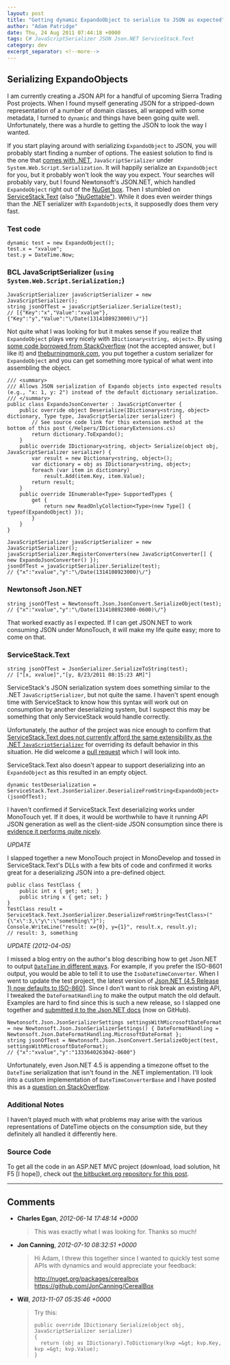 ```yaml
---
layout: post
title: "Getting dynamic ExpandoObject to serialize to JSON as expected"
author: "Adam Patridge"
date: Thu, 24 Aug 2011 07:44:18 +0000
tags: C# JavaScriptSerializer JSON Json.NET ServiceStack.Text
category: dev
excerpt_separator: <!--more-->
---
```


## Serializing ExpandoObjects

I am currently creating a JSON API for a handful of upcoming Sierra Trading Post projects. When I found myself generating JSON for a stripped-down representation of a number of domain classes, all wrapped with some metadata, I turned to `dynamic` and things have been going quite well. Unfortunately, there was a hurdle to getting the JSON to look the way I wanted.

If you start playing around with serializing `ExpandoObject` to JSON, you will probably start finding a number of options. The easiest solution to find is the one that [comes with .NET](http://msdn.microsoft.com/en-us/library/bb302399.aspx), `JavaScriptSerializer` under `System.Web.Script.Serialization`. It will happily serialize an `ExpandoObject` for you, but it probably won't look the way you expect. Your searches will probably vary, but I found Newtonsoft's JSON.NET, which handled `ExpandoObject` right out of the [NuGet box](http://nuget.org/List/Packages/Newtonsoft.Json). Then I stumbled on [ServiceStack.Text](https://github.com/ServiceStack/ServiceStack.Text) (also ["NuGettable"](http://nuget.org/List/Packages/ServiceStack.Text)). While it does even weirder things than the .NET serializer with `ExpandoObject`s, it supposedly does them very fast.

<!--more-->

### Test code

    dynamic test = new ExpandoObject();
    test.x = "xvalue";
    test.y = DateTime.Now;

### BCL JavaScriptSerializer (`using System.Web.Script.Serialization;`)

    JavaScriptSerializer javaScriptSerializer = new JavaScriptSerializer();
    string jsonOfTest = javaScriptSerializer.Serialize(test);
    // [{"Key":"x","Value":"xvalue"},{"Key":"y","Value":"\/Date(1314108923000)\/"}]

Not quite what I was looking for but it makes sense if you realize that `ExpandoObject` plays very nicely with `IDictionary<string, object>`. By using [some code borrowed from StackOverflow](http://stackoverflow.com/questions/5156664/how-to-flatten-an-expandoobject-returned-via-jsonresult-in-asp-net-mvc/5913094#5913094) (not the accepted answer, but I like it) and [theburningmonk.com](http://theburningmonk.com/2011/05/idictionarystring-object-to-expandoobject-extension-method/), you put together a custom serializer for `ExpandoObject` and you can get something more typical of what went into assembling the object.

    /// <summary>
    /// Allows JSON serialization of Expando objects into expected results (e.g., "x: 1, y: 2") instead of the default dictionary serialization.
    /// </summary>
    public class ExpandoJsonConverter : JavaScriptConverter {
        public override object Deserialize(IDictionary<string, object> dictionary, Type type, JavaScriptSerializer serializer) {
            // See source code link for this extension method at the bottom of this post (/Helpers/IDictionaryExtensions.cs)
            return dictionary.ToExpando();
        }
        public override IDictionary<string, object> Serialize(object obj, JavaScriptSerializer serializer) {
            var result = new Dictionary<string, object>();
            var dictionary = obj as IDictionary<string, object>;
            foreach (var item in dictionary)
                result.Add(item.Key, item.Value);
            return result;
        }
        public override IEnumerable<Type> SupportedTypes {
            get {
                return new ReadOnlyCollection<Type>(new Type[] { typeof(ExpandoObject) });
            }
        }
    }

    JavaScriptSerializer javaScriptSerializer = new JavaScriptSerializer();
    javaScriptSerializer.RegisterConverters(new JavaScriptConverter[] { new ExpandoJsonConverter() });
    jsonOfTest = javaScriptSerializer.Serialize(test);
    // {"x":"xvalue","y":"\/Date(1314108923000)\/"}

### Newtonsoft Json.NET

    string jsonOfTest = Newtonsoft.Json.JsonConvert.SerializeObject(test);
    // {"x":"xvalue","y":"\/Date(1314108923000-0600)\/"}

That worked exactly as I expected. If I can get JSON.NET to work consuming JSON under MonoTouch, it will make my life quite easy; more to come on that.

### ServiceStack.Text

    string jsonOfTest = JsonSerializer.SerializeToString(test);
    // ["[x, xvalue]","[y, 8/23/2011 08:15:23 AM]"]

ServiceStack's JSON serialization system does something similar to the .NET `JavaScriptSerializer`, but not quite the same. I haven't spent enough time with ServiceStack to know how this syntax will work out on consumption by another deserializing system, but I suspect this may be something that only ServiceStack would handle correctly.

Unfortunately, the author of the project was nice enough to confirm that [ServiceStack.Text does not currently afford the same extensibility as the .NET `JavaScriptSerializer`](http://stackoverflow.com/questions/7141767/how-to-serialize-expandoobject-using-servicestack-jsonserializer) for overriding its default behavior in this situation. He did welcome a [pull request](http://help.github.com/send-pull-requests/) which I will look into.

ServiceStack.Text also doesn't appear to support deserializing into an `ExpandoObject` as this resulted in an empty object.

    dynamic testDeserialization = ServiceStack.Text.JsonSerializer.DeserializeFromString<ExpandoObject>(jsonOfTest);

I haven't confirmed if ServiceStack.Text deserializing works under MonoTouch yet. If it does, it would be worthwhile to have it running API JSON generation as well as the client-side JSON consumption since there is [evidence it performs quite nicely](http://www.servicestack.net/mythz_blog/?p=344).

_UPDATE_

I slapped together a new MonoTouch project in MonoDevelop and tossed in ServiceStack.Text's DLLs with a few bits of code and confirmed it works great for a deserializing JSON into a pre-defined object.

    public class TestClass {
        public int x { get; set; }
        public string x { get; set; }
    }
    TestClass result = ServiceStack.Text.JsonSerializer.DeserializeFromString<TestClass>("{\"x\":3,\"y\":\"something\"}");
    Console.WriteLine("result: x={0}, y={1}", result.x, result.y);
    // result: 3, something

_UPDATE (2012-04-05)_

I missed a blog entry on the author's blog describing how to get Json.NET to output [`DateTime` in different ways](http://james.newtonking.com/archive/2009/02/20/good-date-times-with-json-net.aspx). For example, if you prefer the ISO-8601 output, you would be able to tell it to use the `IsoDateTimeConverter`. When I went to update the test project, the latest version of [Json.NET (4.5 Release 1) now defaults to ISO-8601](http://james.newtonking.com/archive/2012/03/20/json-net-4-5-release-1-iso-dates-async-metro-build.aspx). Since I don't want to risk break an existing API, I tweaked the `DateFormatHandling` to make the output match the old default. Examples are hard to find since this is such a new release, so I slapped one together and [submitted it to the Json.NET docs](https://github.com/JamesNK/Newtonsoft.Json/pull/11) (now on GitHub).

    Newtonsoft.Json.JsonSerializerSettings settingsWithMicrosoftDateFormat = new Newtonsoft.Json.JsonSerializerSettings() { DateFormatHandling = Newtonsoft.Json.DateFormatHandling.MicrosoftDateFormat };
    string jsonOfTest = Newtonsoft.Json.JsonConvert.SerializeObject(test, settingsWithMicrosoftDateFormat);
    // {"x":"xvalue","y":"1333640263042-0600"}

Unfortunately, even Json.NET 4.5 is appending a timezone offset to the `DateTime` serialization that isn't found in the .NET implementation. I'll look into a custom implementation of `DateTimeConverterBase` and I have posted this as a [question on StackOverflow](http://stackoverflow.com/questions/10033612/prevent-json-net-4-5-from-appending-timezone-offset-when-using-microsoftdateform).

### Additional Notes

I haven't played much with what problems may arise with the various representations of DateTime objects on the consumption side, but they definitely all handled it differently here.

### Source Code

To get all the code in an ASP.NET MVC project (download, load solution, hit F5 [I hope]), check out [the bitbucket.org repository for this post](https://bitbucket.org/patridge/expandoobject-json-serialization-tests).

---

## Comments

* **Charles Egan**, _2012-06-14 17:48:14 +0000_

    > This was exactly what I was looking for.  Thanks so much!

* **Jon Canning**, _2012-07-10 08:32:51 +0000_

    > Hi Adam,  I threw this together since I wanted to quickly test some APIs with dynamics and would appreciate your feedback:
    >
    > http://nuget.org/packages/cerealbox
    > https://github.com/JonCanning/CerealBox

* **Will**, _2013-11-07 05:35:46 +0000_

    > Try this:
    >
    > ```
    > public override IDictionary Serialize(object obj, JavaScriptSerializer serializer)
    > {
    >   return (obj as IDictionary).ToDictionary(kvp =&gt; kvp.Key, kvp =&gt; kvp.Value);
    > }
    > ```
